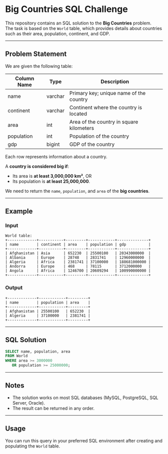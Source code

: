 # Big Countries SQL Challenge

This repository contains an SQL solution to the **Big Countries** problem.  
The task is based on the `World` table, which provides details about countries such as their area, population, continent, and GDP.  

---

## Problem Statement

We are given the following table:

| Column Name | Type    | Description                                      |
|-------------|---------|--------------------------------------------------|
| name        | varchar | Primary key; unique name of the country           |
| continent   | varchar | Continent where the country is located           |
| area        | int     | Area of the country in square kilometers         |
| population  | int     | Population of the country                        |
| gdp         | bigint  | GDP of the country                               |

Each row represents information about a country.  

A **country is considered big if**:
- Its area is **at least 3,000,000 km²**, OR  
- Its population is **at least 25,000,000**.  

We need to return the `name`, `population`, and `area` of the **big countries**.

---

## Example

### Input
```
World table:
+-------------+-----------+---------+------------+--------------+
| name        | continent | area    | population | gdp          |
+-------------+-----------+---------+------------+--------------+
| Afghanistan | Asia      | 652230  | 25500100   | 20343000000  |
| Albania     | Europe    | 28748   | 2831741    | 12960000000  |
| Algeria     | Africa    | 2381741 | 37100000   | 188681000000 |
| Andorra     | Europe    | 468     | 78115      | 3712000000   |
| Angola      | Africa    | 1246700 | 20609294   | 100990000000 |
+-------------+-----------+---------+------------+--------------+
```

### Output
```
+-------------+------------+---------+
| name        | population | area    |
+-------------+------------+---------+
| Afghanistan | 25500100   | 652230  |
| Algeria     | 37100000   | 2381741 |
+-------------+------------+---------+
```

---

## SQL Solution

```sql
SELECT name, population, area
FROM World
WHERE area >= 3000000
   OR population >= 25000000;
```

---

## Notes
- The solution works on most SQL databases (MySQL, PostgreSQL, SQL Server, Oracle).  
- The result can be returned in any order.  

---

## Usage
You can run this query in your preferred SQL environment after creating and populating the `World` table.
